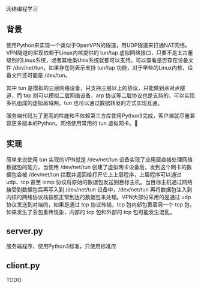 网络编程学习
## 背景
使用Python来实现一个类似于OpenVPN的隧道，用UDP隧道来打通NAT网络。
VPN隧道的实现依赖于Linux内核提供的 tun/tap 虚拟网络接口，只要不是太古董级别的Linux系统，或者其他类Unix系统就都可以支持。可以查看是否存在设备文件 /dev/net/tun，如果存在则表示支持 tun/tap 功能，对于早些的Linux内核，设备文件还可能是 /dev/tun。

其中 tun 是模拟的三层网络设备，只支持三层以上的协议，只能做到点对点隧道，而 tap 则可以模拟二层网络设备，arp 协议等二层协议也是支持的，可以实现多机组成的虚拟局域网。tun 也可以通过数据转发的方式实现互通。

服务端代码为了更高的性能和不依赖第三方库使用Python3完成，客户端就尽量兼容更多版本的Python。网络使用常用的 tun 虚拟网卡。

## 实现
简单来说使用 tun 实现的VPN就是 /dev/net/tun 设备实现了应用层直接处理网络数据包的能力。当使用 /dev/net/tun 创建了虚拟网卡设备后，发到这个网卡的数据包会被 /dev/net/tun 拦截并返回给打开它上上层程序，上层程序可以通过 udp、tcp 甚至 icmp 协议将原始的数据包发送到目标主机。当目标主机通过网络接受到数据包后再写入到 /dev/net/tun 设备中，/dev/net/tun 再将数据包注入到内核的网络协议栈按照正常到达的数据包来处理。VPN大部分采用的是通过 udp 协议发送到对端的，如果是通过 tcp 协议传输，tcp 包内部包裹着另一个 tcp 包，如果发生了丢包重传现象，内部的 tcp 包和外部的 tcp 包可能发生混乱。


## server.py
服务端程序，使用Python3标准，只使用标准库


## client.py
TODO